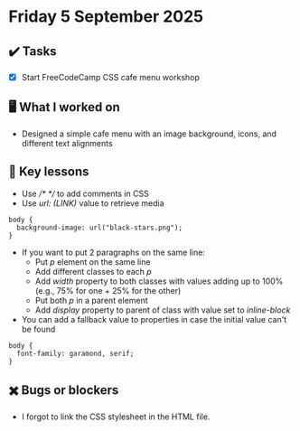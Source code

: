 # Friday 5 September 2025

## ✔️ Tasks

- [x] Start FreeCodeCamp CSS cafe menu workshop

## 🖥️ What I worked on

- Designed a simple cafe menu with an image background, icons, and different text alignments

## 📓 Key lessons

- Use _/* */_ to add comments in CSS
- Use _url: (LINK)_ value to retrieve media
```
body {
  background-image: url("black-stars.png");
}
```
- If you want to put 2 paragraphs on the same line:
  - Put _p_ element on the same line
  - Add different classes to each _p_
  - Add _width_ property to both classes with values adding up to 100% (e.g., 75% for one + 25% for the other)
  - Put both _p_ in a parent element
  - Add _display_ property to parent of class with value set to _inline-block_
- You can add a fallback value to properties in case the initial value can't be found
```
body {
  font-family: garamond, serif;
}
```

## ✖️ Bugs or blockers

- I forgot to link the CSS stylesheet in the HTML file.
